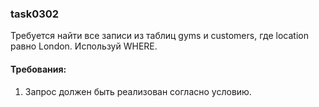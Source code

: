 
### task0302

Требуется найти все записи из таблиц gyms и customers, где location равно London.
Используй WHERE.


#### Требования:
1.	Запрос должен быть реализован согласно условию.

